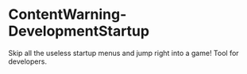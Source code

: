 # ContentWarning-DevelopmentStartup
 Skip all the useless startup menus and jump right into a game! Tool for developers.
